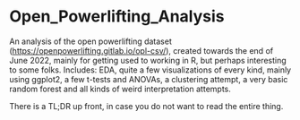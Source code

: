 # Open_Powerlifting_Analysis
An analysis of the open powerlifting dataset (https://openpowerlifting.gitlab.io/opl-csv/), created towards the end of June 2022, mainly for getting used to working in R, but perhaps interesting to some folks. 
Includes: EDA, quite a few visualizations of every kind, mainly using ggplot2, a few t-tests and ANOVAs, a clustering attempt, a very basic random forest and all kinds of weird interpretation attempts.  

There is a TL;DR up front, in case you do not want to read the entire thing.
